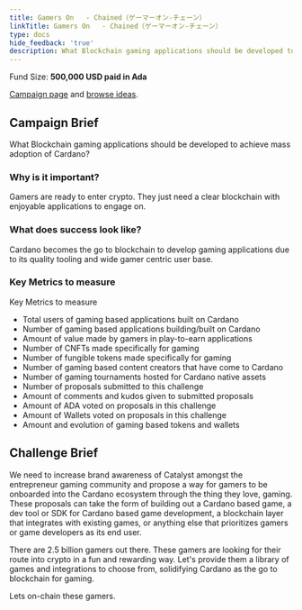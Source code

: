 ```yaml
---
title: Gamers On   - Chained（ゲーマーオン-チェーン）
linkTitle: Gamers On   - Chained（ゲーマーオン-チェーン）
type: docs
hide_feedback: 'true'
description: What Blockchain gaming applications should be developed to achieve mass adoption of Cardano?
---
```


Fund Size: **500,000 USD paid in Ada**

[Campaign page](https://cardano.ideascale.com/c/idea/381329) and [browse ideas]().

## Campaign Brief

What Blockchain gaming applications should be developed to achieve mass adoption of Cardano?

### Why is it important?

Gamers are ready to enter crypto. They just need a clear blockchain with enjoyable applications to engage on.

### What does success look like?

Cardano becomes the go to blockchain to develop gaming applications due to its quality tooling and wide gamer centric user base.

### Key Metrics to measure

Key Metrics to measure

- Total users of gaming based applications built on Cardano
- Number of gaming based applications building/built on Cardano
- Amount of value made by gamers in play-to-earn applications
- Number of CNFTs made specifically for gaming
- Number of fungible tokens made specifically for gaming
- Number of gaming based content creators that have come to Cardano
- Number of gaming tournaments hosted for Cardano native assets
- Number of proposals submitted to this challenge
- Amount of comments and kudos given to submitted proposals
- Amount of ADA voted on proposals in this challenge
- Amount of Wallets voted on proposals in this challenge
- Amount and evolution of gaming based tokens and wallets

## Challenge Brief

We need to increase brand awareness of Catalyst amongst the entrepreneur gaming community and propose a way for gamers to be onboarded into the Cardano ecosystem through the thing they love, gaming. These proposals can take the form of building out a Cardano based game, a dev tool or SDK for Cardano based game development, a blockchain layer that integrates with existing games, or anything else that prioritizes gamers or game developers as its end user.

There are 2.5 billion gamers out there. These gamers are looking for their route into crypto in a fun and rewarding way. Let's provide them a library of games and integrations to choose from, solidifying Cardano as the go to blockchain for gaming.

Lets on-chain these gamers.
